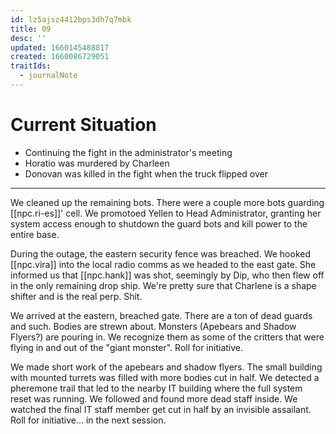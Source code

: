 ```yaml
---
id: lz5ajsz4412bps3dh7q7mbk
title: 09
desc: ''
updated: 1660145488817
created: 1660086729051
traitIds:
  - journalNote
---
```


# Current Situation
* Continuing the fight in the administrator's meeting
* Horatio was murdered by Charleen
* Donovan was killed in the fight when the truck flipped over

---

We cleaned up the remaining bots. There were a couple more bots guarding [[npc.ri-es]]' cell. We promotoed Yellen to Head Administrator, granting her system access enough to shutdown the guard bots and kill power to the entire base.

During the outage, the eastern security fence was breached. We hooked [[npc.vira]] into the local radio comms as we headed to the east gate. She informed us that [[npc.hank]] was shot, seemingly by Dip, who then flew off in the only remaining drop ship. We're pretty sure that Charlene is a shape shifter and is the real perp. Shit.

We arrived at the eastern, breached gate. There are a ton of dead guards and such. Bodies are strewn about. Monsters (Apebears and Shadow Flyers?) are pouring in. We recognize them as some of the critters that were flying in and out of the "giant monster". Roll for initiative.

We made short work of the apebears and shadow flyers. The small building with mounted turrets was filled with more bodies cut in half. We detected a pheremone trail that led to the nearby IT building where the full system reset was running. We followed and found more dead staff inside. We watched the final IT staff member get cut in half by an invisible assailant. Roll for initiative... in the next session.